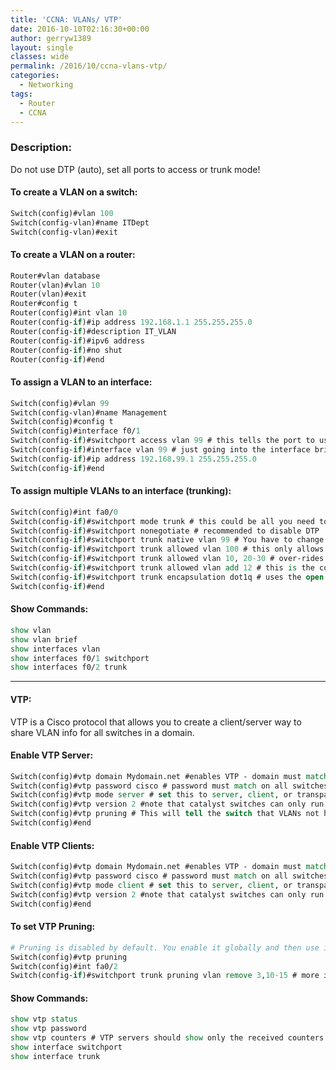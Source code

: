```yaml
---
title: 'CCNA: VLANs/ VTP'
date: 2016-10-10T02:16:30+00:00
author: gerryw1389
layout: single
classes: wide
permalink: /2016/10/ccna-vlans-vtp/
categories:
  - Networking
tags:
  - Router
  - CCNA
---
```

<!--more-->

### Description:

Do not use DTP (auto), set all ports to access or trunk mode!

#### To create a VLAN on a switch:

   ```tcl
   Switch(config)#vlan 100
   Switch(config-vlan)#name ITDept
   Switch(config-vlan)#exit
   ```

#### To create a VLAN on a router:

   ```tcl
   Router#vlan database
   Router(vlan)#vlan 10
   Router(vlan)#exit
   Router#config t
   Router(config)#int vlan 10
   Router(config-if)#ip address 192.168.1.1 255.255.255.0
   Router(config-if)#description IT_VLAN
   Router(config-if)#ipv6 address
   Router(config-if)#no shut
   Router(config-if)#end
   ```

#### To assign a VLAN to an interface:

   ```tcl
   Switch(config)#vlan 99
   Switch(config-vlan)#name Management
   Switch(config)#config t
   Switch(config)#interface f0/1
   Switch(config-if)#switchport access vlan 99 # this tells the port to use vlan 99 only
   Switch(config-if)#interface vlan 99 # just going into the interface brings it up
   Switch(config-if)#ip address 192.168.99.1 255.255.255.0
   Switch(config-if)#end
   ```

#### To assign multiple VLANs to an interface (trunking):

   ```tcl
   Switch(config)#int fa0/0
   Switch(config-if)#switchport mode trunk # this could be all you need to establish trunks between two switches. You don't have to establish the VLANs.
   Switch(config-if)#switchport nonegotiate # recommended to disable DTP
   Switch(config-if)#switchport trunk native vlan 99 # You have to change the native vlan from within an interface. By default this is VLAN1 and should be changed for security.
   Switch(config-if)#switchport trunk allowed vlan 100 # this only allows VLAN 100
   Switch(config-if)#switchport trunk allowed vlan 10, 20-30 # over-rides it to include vlans 10 and 20-30
   Switch(config-if)#switchport trunk allowed vlan add 12 # this is the correct way to add a new VLAN without overridding
   Switch(config-if)#switchport trunk encapsulation dot1q # uses the open standard 802.1q for encapsulation (most common)
   Switch(config-if)#end
   ```

#### Show Commands:

   ```tcl
   show vlan
   show vlan brief
   show interfaces vlan
   show interfaces f0/1 switchport
   show interfaces f0/2 trunk
   ```

---

#### VTP:

VTP is a Cisco protocol that allows you to create a client/server way to share VLAN info for all switches in a domain.

#### Enable VTP Server:

   ```tcl
   Switch(config)#vtp domain Mydomain.net #enables VTP - domain must match on all switches
   Switch(config)#vtp password cisco # password must match on all switches
   Switch(config)#vtp mode server # set this to server, client, or transparent
   Switch(config)#vtp version 2 #note that catalyst switches can only run v1 and v2/1 are NOT compatible!!
   Switch(config)#vtp pruning # This will tell the switch that VLANs not having any access ports on the end switch are removed from the trunk.
   Switch(config)#end
   ```

#### Enable VTP Clients:

   ```tcl
   Switch(config)#vtp domain Mydomain.net #enables VTP - domain must match on all switches
   Switch(config)#vtp password cisco # password must match on all switches
   Switch(config)#vtp mode client # set this to server, client, or transparent
   Switch(config)#vtp version 2 #note that catalyst switches can only run v1 and v2/1 are NOT compatible!!
   Switch(config)#end
   ```

#### To set VTP Pruning:

   ```tcl
   # Pruning is disabled by default. You enable it globally and then use it per interface.
   Switch(config)#vtp pruning
   Switch(config)#int fa0/2
   Switch(config-if)#switchport trunk pruning vlan remove 3,10-15 # more info http://www.lab.dit.upm.es/~labrst/config/ciscopedia/switchport%20trunk%20pruning.htm
   ```

#### Show Commands:

   ```tcl
   show vtp status
   show vtp password
   show vtp counters # VTP servers should show only the received counters incrementing, while any VTP clients should show only the transmitted counters incrementing.
   show interface switchport
   show interface trunk
   ```


